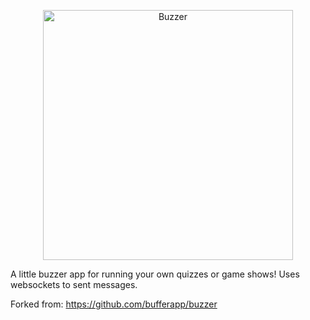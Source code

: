 <p align="center">
  <img width="400px" src="https://upload.wikimedia.org/wikipedia/fr/7/72/Burger_Quiz.png" alt="Buzzer"/>
</p>

A little buzzer app for running your own quizzes or game shows! Uses websockets to sent messages.

Forked from: https://github.com/bufferapp/buzzer
